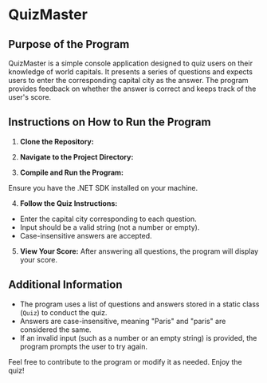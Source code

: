 # QuizMaster

## Purpose of the Program
QuizMaster is a simple console application designed to quiz users on their knowledge of world capitals. It presents a series of questions and expects users to enter the corresponding capital city as the answer. The program provides feedback on whether the answer is correct and keeps track of the user's score.

## Instructions on How to Run the Program
1. **Clone the Repository:** 


2. **Navigate to the Project Directory:**


3. **Compile and Run the Program:**

Ensure you have the .NET SDK installed on your machine.

4. **Follow the Quiz Instructions:**
- Enter the capital city corresponding to each question.
- Input should be a valid string (not a number or empty).
- Case-insensitive answers are accepted.

5. **View Your Score:**
After answering all questions, the program will display your score.

## Additional Information
- The program uses a list of questions and answers stored in a static class (`Quiz`) to conduct the quiz.
- Answers are case-insensitive, meaning "Paris" and "paris" are considered the same.
- If an invalid input (such as a number or an empty string) is provided, the program prompts the user to try again.

Feel free to contribute to the program or modify it as needed. Enjoy the quiz!
